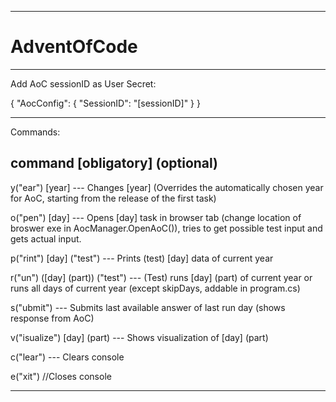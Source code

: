 ---------------------------------------------------------------------------------------------------------------------------------------------------------------

# AdventOfCode

---------------------------------------------------------------------------------------------------------------------------------------------------------------

Add AoC sessionID as User Secret:

{
  "AocConfig": {
    "SessionID": "[sessionID]"
  }
}

---------------------------------------------------------------------------------------------------------------------------------------------------------------

Commands:

command [obligatory] (optional)
-------------------------------

y("ear") [year] --- Changes [year] (Overrides the automatically chosen year for AoC, starting from the release of the first task)

o("pen") [day] --- Opens [day] task in browser tab (change location of broswer exe in AocManager.OpenAoC()), tries to get possible test input and gets actual input.

p("rint") [day] ("test") --- Prints (test) [day] data of current year

r("un") ([day] (part)) ("test") --- (Test) runs [day] (part) of current year or runs all days of current year (except skipDays, addable in program.cs)

s("ubmit") --- Submits last available answer of last run day (shows response from AoC)

v("isualize") [day] (part) --- Shows visualization of [day] (part)

c("lear") --- Clears console

e("xit")  //Closes console

---------------------------------------------------------------------------------------------------------------------------------------------------------------
